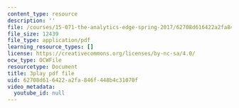 ```yaml
---
content_type: resource
description: ''
file: /courses/15-071-the-analytics-edge-spring-2017/62708d616422a2fa846f448b4c31070f_m0Yce2rtZJ8.pdf
file_size: 12439
file_type: application/pdf
learning_resource_types: []
license: https://creativecommons.org/licenses/by-nc-sa/4.0/
ocw_type: OCWFile
resourcetype: Document
title: 3play pdf file
uid: 62708d61-6422-a2fa-846f-448b4c31070f
video_metadata:
  youtube_id: null
---
```

